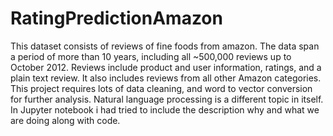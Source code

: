 # RatingPredictionAmazon
This dataset consists of reviews of fine foods from amazon. The data span a period of more than 10 years, including all ~500,000 reviews up to October 2012. Reviews include product and user information, ratings, and a plain text review. It also includes reviews from all other Amazon categories.
This project requires lots of data cleaning, and word to vector conversion for further analysis. Natural language processing is a different topic in itself.
In Jupyter notebook i had tried to include the description why and what we are doing along with code.
